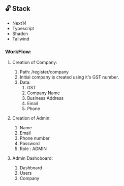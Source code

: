 ## 🔓 Stack
- Next14
- Typescript
- Shadcn
- Tailwind



### WorkFlow:

1. Creation of Company:
    1. Path: /register/company
    2. Initial company is created using it's GST number.
    3. Data: 
        1. GST
        2. Company Name
        3. Business Address
        4. Email
        5. Phone
        
2. Creation of Admin:
    1. Name
    2. Email
    3. Phone number
    4. Password
    5. Role : ADMIN
3. Admin Dashoboard:
    1. Dashboard
    2. Users
    3. Company

